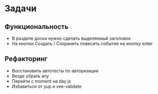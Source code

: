 # Задачи

## Функциональность
- В разделе доски нужно сделать выделяемый заголовок
- На кнопки Создать / Сохранить повесить событие на кнопку enter

## Рефакторинг
- Восстановить автотесты по авторизации
- Везде убрать any
- Перейти с moment на day js
- Избавиться от yup и vee-validate